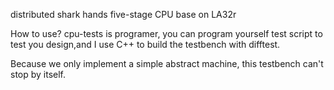 distributed shark hands five-stage CPU base on LA32r

How to use?
cpu-tests is programer, you can program yourself test script to test you design,and I use C++ to build the testbench with difftest.

Because we only implement a simple abstract machine, this testbench can't stop by itself.
